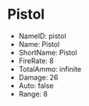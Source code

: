 # Pistol

- NameID: pistol
- Name: Pistol
- ShortName: Pistol
- FireRate: 8
- TotalAmmo: infinite
- Damage: 26
- Auto: false
- Range: 8
